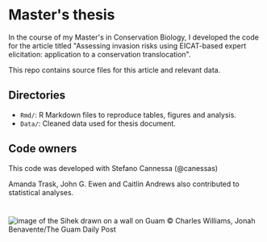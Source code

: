 # Master's thesis

In the course of my Master's in Conservation Biology, I developed the code for the article titled "Assessing invasion risks using EICAT-based expert elicitation: application to a conservation translocation".  

This repo contains source files for this article and relevant data.

## Directories

- `Rmd/`: R Markdown files to reproduce tables, figures and analysis.
- `Data/`: Cleaned data used for thesis document.

## Code owners

This code was developed with Stefano Cannessa (@canessas)  

Amanda Trask, John G. Ewen and Caitlin Andrews also contributed to statistical analyses.
#
![image of the Sihek drawn on a wall on Guam](https://bloximages.newyork1.vip.townnews.com/postguam.com/content/tncms/assets/v3/editorial/c/2b/c2bc974e-8350-11ed-8af0-ef6ec3933b4c/63a696a056fa2.image.jpg?resize=1280%2C854)
© Charles Williams, Jonah Benavente/The Guam Daily Post
